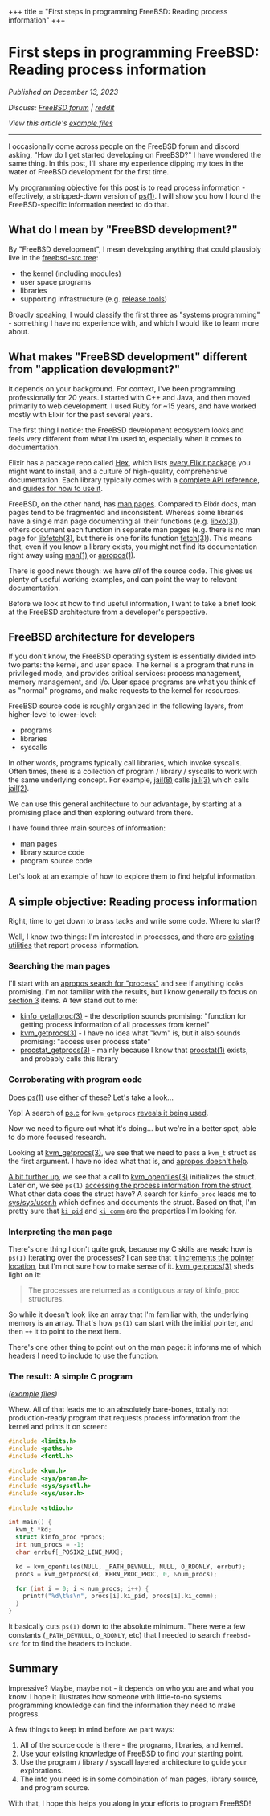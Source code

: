 +++
title = "First steps in programming FreeBSD: Reading process information"
+++

# First steps in programming FreeBSD: Reading process information

_Published on December 13, 2023_

_Discuss:
[FreeBSD forum](https://forums.freebsd.org/threads/article-first-steps-in-programming-freebsd-reading-process-information.91463/)
\|
[reddit](https://www.reddit.com/r/freebsd/comments/18i0hxz/first_steps_in_programming_freebsd_reading/)_

_View this article's [example files](/dir?ci=trunk&name=www/programming-freebsd-reading-process-information)_

---

I occasionally come across people on the FreeBSD forum and discord asking, "How do I get started developing on FreeBSD?"
I have wondered the same thing.
In this post, I'll share my experience dipping my toes in the water of FreeBSD development for the first time.

My [programming objective](#simple-c-program) for this post is to read process information - effectively, a stripped-down version of [ps(1)](https://man.freebsd.org/cgi/man.cgi?query=ps&sektion=1).
I will show you how I found the FreeBSD-specific information needed to do that.

## What do I mean by "FreeBSD development?"

By "FreeBSD development", I mean developing anything that could plausibly live in the [freebsd-src tree](https://cgit.freebsd.org/src/tree/):

- the kernel (including modules)
- user space programs
- libraries
- supporting infrastructure (e.g. [release tools](https://cgit.freebsd.org/src/tree/release))

Broadly speaking, I would classify the first three as "systems programming" - something I have no experience with, and which I would like to learn more about.

## What makes "FreeBSD development" different from "application development?"

It depends on your background.
For context, I've been programming professionally for 20 years.
I started with C++ and Java, and then moved primarily to web development.
I used Ruby for ~15 years, and have worked mostly with Elixir for the past several years.

The first thing I notice: the FreeBSD development ecosystem looks and feels very different from what I'm used to, especially when it comes to documentation.

Elixir has a package repo called [Hex](https://hex.pm), which lists [every Elixir package](https://hex.pm/packages) you might want to install, and a culture of high-quality, comprehensive documentation.
Each library typically comes with a [complete API reference](https://hexdocs.pm/jason/Jason.html), and [guides for how to use it](https://hexdocs.pm/jason/readme.html).

FreeBSD, on the other hand, has [man pages](https://man.freebsd.org/cgi/man.cgi).
Compared to Elixir docs, man pages tend to be fragmented and inconsistent.
Whereas some libraries have a single man page documenting all their functions (e.g. [libxo(3)](https://man.freebsd.org/cgi/man.cgi?query=libxo&sektion=3)), others document each function in separate man pages (e.g. there is no man page for [libfetch(3)](https://man.freebsd.org/cgi/man.cgi?query=libfetch&sektion=3), but there is one for its function [fetch(3)](https://man.freebsd.org/cgi/man.cgi?query=fetch&sektion=3)).
This means that, even if you know a library exists, you might not find its documentation right away using [man(1)](https://man.freebsd.org/cgi/man.cgi?query=man&sektion=1) or [apropos(1)](https://man.freebsd.org/cgi/man.cgi?query=apropos&sektion=1).

There is good news though: we have _all_ of the source code.
This gives us plenty of useful working examples, and can point the way to relevant documentation.

Before we look at how to find useful information, I want to take a brief look at the FreeBSD architecture from a developer's perspective.

## FreeBSD architecture for developers

If you don't know, the FreeBSD operating system is essentially divided into two parts: the kernel, and user space.
The kernel is a program that runs in privileged mode, and provides critical services: process management, memory management, and i/o.
User space programs are what you think of as "normal" programs, and make requests to the kernel for resources.

FreeBSD source code is roughly organized in the following layers, from higher-level to lower-level:

- programs
- libraries
- syscalls

In other words, programs typically call libraries, which invoke syscalls.
Often times, there is a collection of program / library / syscalls to work with the same underlying concept.
For example, [jail(8)](https://man.freebsd.org/cgi/man.cgi?query=jail&sektion=8) calls [jail(3)](https://man.freebsd.org/cgi/man.cgi?query=jail&sektion=3) which calls [jail(2)](https://man.freebsd.org/cgi/man.cgi?query=jail&sektion=2).

We can use this general architecture to our advantage, by starting at a promising place and then exploring outward from there.

I have found three main sources of information:

- man pages
- library source code
- program source code

Let's look at an example of how to explore them to find helpful information.

## A simple objective: Reading process information

Right, time to get down to brass tacks and write some code.
Where to start?

Well, I know two things: I'm interested in processes, and there are [existing](https://man.freebsd.org/cgi/man.cgi?query=ps&sektion=1) [utilities](https://man.freebsd.org/cgi/man.cgi?query=procstat&sektion=1) that report process information.

### Searching the man pages

I'll start with an [apropos search for "process"](https://man.freebsd.org/cgi/man.cgi?query=process&apropos=1&manpath=FreeBSD+14.0-RELEASE) and see if anything looks promising.
I'm not familiar with the results, but I know generally to focus on [section 3](https://man.freebsd.org/cgi/man.cgi?query=intro&sektion=3) items.
A few stand out to me:

- [kinfo_getallproc(3)](https://man.freebsd.org/cgi/man.cgi?query=kinfo_getallproc&sektion=3) - the description sounds promising: "function for getting process information	of all processes from kernel"
- [kvm_getprocs(3)](https://man.freebsd.org/cgi/man.cgi?query=kvm_getprocs&sektion=3) - I have no idea what "kvm" is, but it also sounds promising: "access user process state"
- [procstat_getprocs(3)](https://man.freebsd.org/cgi/man.cgi?query=procstat_getprocs&sektion=3) - mainly because I know that [procstat(1)](https://man.freebsd.org/cgi/man.cgi?query=procstat&sektion=1) exists, and probably calls this library

### Corroborating with program code

Does [ps(1)](https://man.freebsd.org/cgi/man.cgi?query=ps&sektion=1) use either of these?
Let's take a look...

Yep! A search of [ps.c](https://cgit.freebsd.org/src/tree/bin/ps/ps.c) for `kvm_getprocs` [reveals it being used](https://cgit.freebsd.org/src/tree/bin/ps/ps.c#n535).

Now we need to figure out what it's doing... but we're in a better spot, able to do more focused research.

Looking at [kvm_getprocs(3)](https://man.freebsd.org/cgi/man.cgi?query=kvm_getprocs&sektion=3), we see that we need to pass a `kvm_t` struct as the first argument.
I have no idea what that is, and [apropos doesn't help](https://man.freebsd.org/cgi/man.cgi?query=kvm_t&apropos=1).

[A bit further up](https://cgit.freebsd.org/src/tree/bin/ps/ps.c#n468), we see that a call to [kvm_openfiles(3)](https://man.freebsd.org/cgi/man.cgi?query=kvm_openfiles&sektion=3) initializes the struct.
Later on, we see `ps(1)` [accessing the process information from the struct](https://cgit.freebsd.org/src/tree/bin/ps/ps.c#n561).
What other data does the struct have?
A search for `kinfo_proc` leads me to [sys/sys/user.h](https://cgit.freebsd.org/src/tree/sys/sys/user.h#n118) which defines and documents the struct.
Based on that, I'm pretty sure that [`ki_pid`](https://cgit.freebsd.org/src/tree/sys/sys/user.h#n129) and [`ki_comm`](https://cgit.freebsd.org/src/tree/sys/sys/user.h#n179) are the properties I'm looking for.

### Interpreting the man page

There's one thing I don't quite grok, because my C skills are weak: how is `ps(1)` iterating over the processes?
I can see that it [increments the pointer location](https://cgit.freebsd.org/src/tree/bin/ps/ps.c#n573), but I'm not sure how to make sense of it.
[kvm_getprocs(3)](https://man.freebsd.org/cgi/man.cgi?query=kvm_getprocs&sektion=3) sheds light on it:

> The processes are returned as a contiguous array of kinfo_proc structures.

So while it doesn't look like an array that I'm familiar with, the underlying memory is an array.
That's how `ps(1)` can start with the initial pointer, and then `++` it to point to the next item.

There's one other thing to point out on the man page: it informs me of which headers I need to include to use the function.

<span id="simple-c-program"></span>

### The result: A simple C program

_([example files](/dir?ci=trunk&name=www/programming-freebsd-reading-process-information))_

Whew.
All of that leads me to an absolutely bare-bones, totally not production-ready program that requests process information from the kernel and prints it on screen:

```c
#include <limits.h>
#include <paths.h>
#include <fcntl.h>

#include <kvm.h>
#include <sys/param.h>
#include <sys/sysctl.h>
#include <sys/user.h>

#include <stdio.h>

int main() {
  kvm_t *kd;
  struct kinfo_proc *procs;
  int num_procs = -1;
  char errbuf[_POSIX2_LINE_MAX];

  kd = kvm_openfiles(NULL, _PATH_DEVNULL, NULL, O_RDONLY, errbuf);
  procs = kvm_getprocs(kd, KERN_PROC_PROC, 0, &num_procs);

  for (int i = 0; i < num_procs; i++) {
    printf("%d\t%s\n", procs[i].ki_pid, procs[i].ki_comm);
  }
}
```

It basically cuts `ps(1)` down to the absolute minimum.
There were a few constants (`_PATH_DEVNULL`, `O_RDONLY`, etc) that I needed to search `freebsd-src` for to find the headers to include.

## Summary

Impressive?
Maybe, maybe not - it depends on who you are and what you know.
I hope it illustrates how someone with little-to-no systems programming knowledge can find the information they need to make progress.

A few things to keep in mind before we part ways:

1. All of the source code is there - the programs, libraries, and kernel.
2. Use your existing knowledge of FreeBSD to find your starting point.
3. Use the program / library / syscall layered architecture to guide your explorations.
4. The info you need is in some combination of man pages, library source, and program source.

With that, I hope this helps you along in your efforts to program FreeBSD!
